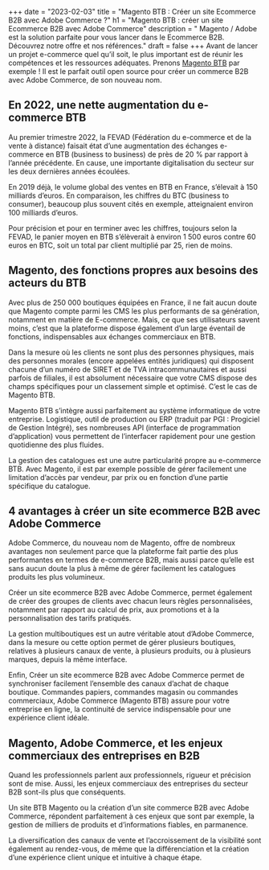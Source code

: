 +++
date = "2023-02-03"
title = "Magento BTB : Créer un site Ecommerce B2B avec Adobe Commerce ?"
h1 = "Magento BTB : créer un site Ecommerce B2B avec Adobe Commerce"
description = "
Magento / Adobe est la solution parfaite pour vous lancer dans le Ecommerce B2B. Découvrez notre offre et nos références."
draft = false
+++
Avant de lancer un projet e-commerce quel qu’il soit, le plus important est de réunir les compétences et les ressources adéquates. Prenons [Magento BTB](/ecommerce/cms/magento/) par exemple ! Il est le parfait outil open source pour créer un commerce B2B avec Adobe Commerce, de son nouveau nom.

## En 2022, une nette augmentation du e-commerce BTB

Au premier trimestre 2022, la FEVAD (Fédération du e-commerce et de la vente à distance) faisait état d’une augmentation des échanges e-commerce en BTB (business to business) de près de 20 % par rapport à l’année précédente. En cause, une importante digitalisation du secteur sur les deux dernières années écoulées.

En 2019 déjà, le volume global des ventes en BTB en France, s’élevait à 150 milliards d’euros. En comparaison, les chiffres du BTC (business to consumer), beaucoup plus souvent cités en exemple, atteignaient environ 100 milliards d’euros.

Pour précision et pour en terminer avec les chiffres, toujours selon la FEVAD, le panier moyen en BTB s’élèverait à environ 1 500 euros contre 60 euros en BTC, soit un total par client multiplié par 25, rien de moins.

## Magento, des fonctions propres aux besoins des acteurs du BTB

Avec plus de 250 000 boutiques équipées en France, il ne fait aucun doute que Magento compte parmi les CMS les plus performants de sa génération, notamment en matière de E-commerce. Mais, ce que ses utilisateurs savent moins, c’est que la plateforme dispose également d’un large éventail de fonctions, indispensables aux échanges commerciaux en BTB.

Dans la mesure où les clients ne sont plus des personnes physiques, mais des personnes morales (encore appelées entités juridiques) qui disposent chacune d’un numéro de SIRET et de TVA intracommunautaires et aussi parfois de filiales, il est absolument nécessaire que votre CMS dispose des champs spécifiques pour un classement simple et optimisé. C’est le cas de Magento BTB.

Magento BTB s’intègre aussi parfaitement au système informatique de votre entreprise. Logistique, outil de production ou ERP (traduit par PGI : Progiciel de Gestion Intégré), ses nombreuses API (interface de programmation d’application) vous permettent de l’interfacer rapidement pour une gestion quotidienne des plus fluides.

La gestion des catalogues est une autre particularité propre au e-commerce BTB. Avec Magento, il est par exemple possible de gérer facilement une limitation d’accès par vendeur, par prix ou en fonction d’une partie spécifique du catalogue.

## 4 avantages à créer un site ecommerce B2B avec Adobe Commerce

Adobe Commerce, du nouveau nom de Magento, offre de nombreux avantages non seulement parce que la plateforme fait partie des plus performantes en termes de e-commerce B2B, mais aussi parce qu’elle est sans aucun doute la plus à même de gérer facilement les catalogues produits les plus volumineux.

Créer un site ecommerce B2B avec Adobe Commerce, permet également de créer des groupes de clients avec chacun leurs règles personnalisées, notamment par rapport au calcul de prix, aux promotions et à la personnalisation des tarifs pratiqués.

La gestion multiboutiques est un autre véritable atout d’Adobe Commerce, dans la mesure ou cette option permet de gérer plusieurs boutiques, relatives à plusieurs canaux de vente, à plusieurs produits, ou à plusieurs marques, depuis la même interface.

Enfin, Créer un site ecommerce B2B avec Adobe Commerce permet de synchroniser facilement l’ensemble des canaux d’achat de chaque boutique. Commandes papiers, commandes magasin ou commandes commerciaux, Adobe Commerce (Magento BTB) assure pour votre entreprise en ligne, la continuité de service indispensable pour une expérience client idéale.

## Magento, Adobe Commerce, et les enjeux commerciaux des entreprises en B2B

Quand les professionnels parlent aux professionnels, rigueur et précision sont de mise. Aussi, les enjeux commerciaux des entreprises du secteur B2B sont-ils plus que conséquents.

Un site BTB Magento ou la création d’un site commerce B2B avec Adobe Commerce, répondent parfaitement à ces enjeux que sont par exemple, la gestion de milliers de produits et d’informations fiables, en parmanence.

La diversification des canaux de vente et l’accroissement de la visibilité sont également au rendez-vous, de même que la différenciation et la création d’une expérience client unique et intuitive à chaque étape.
 
